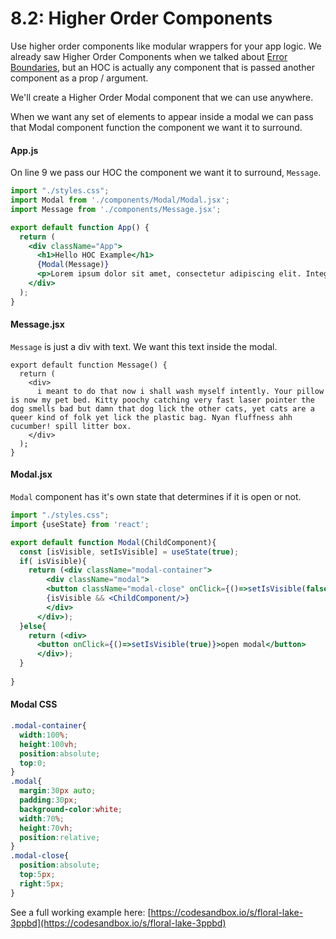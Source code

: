 # 8.2: Higher Order Components

Use higher order components like modular wrappers for your app logic. We already saw Higher Order Components when we talked about [Error Boundaries](../7-react/7.8-error-boundaries.md), but an HOC is actually any component that is passed another component as a prop / argument.

We'll create a Higher Order Modal component that we can use anywhere.

When we want any set of elements to appear inside a modal we can pass that Modal component function the component we want it to surround.

#### App.js

On line 9 we pass our HOC the component we want it to surround, `Message`. 

```jsx
import "./styles.css";
import Modal from './components/Modal/Modal.jsx';
import Message from './components/Message.jsx';

export default function App() {
  return (
    <div className="App">
      <h1>Hello HOC Example</h1>
      {Modal(Message)}
      <p>Lorem ipsum dolor sit amet, consectetur adipiscing elit. Integer libero leo, faucibus ac eleifend et, commodo sit amet est. Aliquam gravida ut turpis ac ornare. Cras pharetra ornare ultrices. Integer vestibulum augue non est scelerisque fermentum. Aenean ipsum nibh, rutrum in hendrerit ac, aliquet in est. Nullam tincidunt nibh nunc, vitae viverra velit viverra vitae. Nam dictum urna eu purus blandit interdum. Sed sed convallis velit. In lobortis aliquam felis, quis convallis eros tincidunt faucibus. Morbi laoreet congue ante non posuere.</p>
    </div>
  );
}
```

#### Message.jsx

`Message` is just a div with text. We want this text inside the modal.

```text
export default function Message() {
  return (
    <div>
      i meant to do that now i shall wash myself intently. Your pillow is now my pet bed. Kitty poochy catching very fast laser pointer the dog smells bad but damn that dog lick the other cats, yet cats are a queer kind of folk yet lick the plastic bag. Nyan fluffness ahh cucumber! spill litter box.
    </div>
  );
}
```

#### Modal.jsx

`Modal` component has it's own state that determines if it is open or not.

```jsx
import "./styles.css";
import {useState} from 'react';

export default function Modal(ChildComponent){
  const [isVisible, setIsVisible] = useState(true);
  if( isVisible){
    return (<div className="modal-container">
        <div className="modal">
        <button className="modal-close" onClick={()=>setIsVisible(false)}>x</button>
        {isVisible && <ChildComponent/>}
        </div>
      </div>);
  }else{
    return (<div>
      <button onClick={()=>setIsVisible(true)}>open modal</button>
      </div>);
  }
  
}
```

#### Modal CSS

```css
.modal-container{
  width:100%;
  height:100vh;
  position:absolute;
  top:0;
}
.modal{
  margin:30px auto;
  padding:30px;
  background-color:white;
  width:70%;
  height:70vh;
  position:relative;
}
.modal-close{
  position:absolute;
  top:5px;
  right:5px;
}
```

See a full working example here: [https://codesandbox.io/s/floral-lake-3ppbd](https://codesandbox.io/s/floral-lake-3ppbd)

